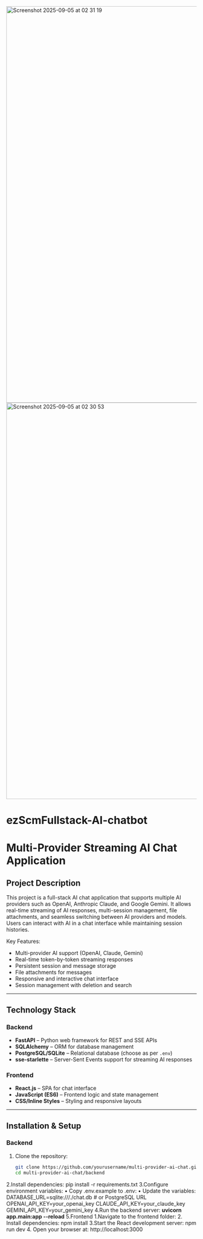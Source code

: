 <img width="1680" height="1050" alt="Screenshot 2025-09-05 at 02 31 19" src="https://github.com/user-attachments/assets/3a87e682-8a0e-4574-a1f4-a48ed43e9780" />
<img width="1680" height="1050" alt="Screenshot 2025-09-05 at 02 30 53" src="https://github.com/user-attachments/assets/eb6371a6-e2f3-4ecc-9520-7c8465b76bdf" />

# ezScmFullstack-AI-chatbot
# Multi-Provider Streaming AI Chat Application

## Project Description
This project is a full-stack AI chat application that supports multiple AI providers such as OpenAI, Anthropic Claude, and Google Gemini. It allows real-time streaming of AI responses, multi-session management, file attachments, and seamless switching between AI providers and models. Users can interact with AI in a chat interface while maintaining session histories.

Key Features:
- Multi-provider AI support (OpenAI, Claude, Gemini)
- Real-time token-by-token streaming responses
- Persistent session and message storage
- File attachments for messages
- Responsive and interactive chat interface
- Session management with deletion and search

---

## Technology Stack

### Backend
- **FastAPI** – Python web framework for REST and SSE APIs  
- **SQLAlchemy** – ORM for database management  
- **PostgreSQL/SQLite** – Relational database (choose as per `.env`)  
- **sse-starlette** – Server-Sent Events support for streaming AI responses  

### Frontend
- **React.js** – SPA for chat interface  
- **JavaScript (ES6)** – Frontend logic and state management  
- **CSS/Inline Styles** – Styling and responsive layouts  

---

## Installation & Setup

### Backend
1. Clone the repository:
   ```bash
   git clone https://github.com/yourusername/multi-provider-ai-chat.git
   cd multi-provider-ai-chat/backend
2.Install dependencies:
pip install -r requirements.txt
3.Configure environment variables:
•	Copy .env.example to .env:
•	Update the variables:
 DATABASE_URL=sqlite:///./chat.db  # or PostgreSQL URL
OPENAI_API_KEY=your_openai_key
CLAUDE_API_KEY=your_claude_key
GEMINI_API_KEY=your_gemini_key
4.Run the backend server:
**uvicorn app.main:app --reload**
5.Frontend
	1.Navigate to the frontend folder:
 	2.	Install dependencies:
  			npm install
	3.Start the React development server:
 		npm run dev
   	4.	Open your browser at:
	http://localhost:3000
 
	

   
